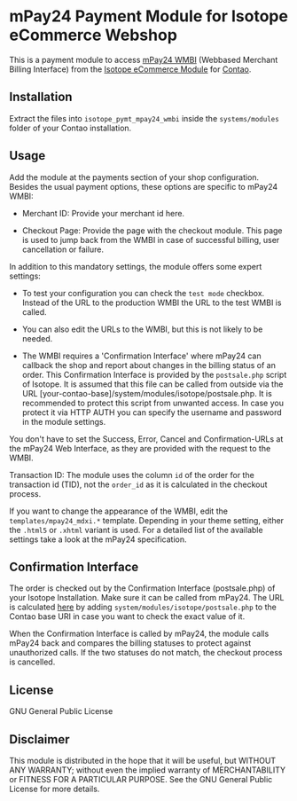 mPay24 Payment Module for Isotope eCommerce Webshop
===================================================

This is a payment module to access [mPay24 WMBI](http://www.mpay24.com) (Webbased Merchant Billing Interface) from the [Isotope eCommerce Module](http://www.isotopeecommerce.com) for [Contao](http://www.contao.org/). 

Installation
------------

Extract the files into `isotope_pymt_mpay24_wmbi` inside the `systems/modules` folder of your Contao installation.

Usage
-----

Add the module at the payments section of your shop configuration. Besides the usual payment options, these options are specific to mPay24 WMBI:

* Merchant ID: Provide your merchant id here. 

* Checkout Page: Provide the page with the checkout module. This page is used to jump back from the WMBI in case of successful billing, user cancellation or failure. 

In addition to this mandatory settings, the module offers some expert settings:

* To test your configuration you can check the `test mode` checkbox. Instead of the URL to the production WMBI the URL to the test WMBI is called. 

* You can also edit the URLs to the WMBI, but this is not likely to be needed.

* The WMBI requires a 'Confirmation Interface' where mPay24 can callback the shop and report about changes in the billing status of an order. This Confirmation Interface is provided by the `postsale.php` script of Isotope. It is assumed that this file can be called from outside via the URL [your-contao-base]/system/modules/isotope/postsale.php. It is recommended to protect this script from unwanted access. In case you protect it via HTTP AUTH you can specify the username and password in the module settings. 

You don't have to set the Success, Error, Cancel and Confirmation-URLs at the mPay24 Web Interface, as they are provided with the request to the WMBI. 

Transaction ID: The module uses the column `id` of the order for the transaction id (TID), not the `order_id` as it is calculated in the checkout process. 

If you want to change the appearance of the WMBI, edit the `templates/mpay24_mdxi.*` template. Depending in your theme setting, either the `.html5` or `.xhtml` variant is used. For a detailed list of the available settings take a look at the mPay24 specification.

Confirmation Interface
----------------------

The order is checked out by the Confirmation Interface (postsale.php) of your Isotope Installation. Make sure it can be called from mPay24. The URL is calculated [here](https://github.com/wplaschg/iso-payment-mpay24-wmbi/blob/master/PaymentMPay24WMBI.php#L134) by adding `system/modules/isotope/postsale.php` to the Contao base URI in case you want to check the exact value of it.

When the Confirmation Interface is called by mPay24, the module calls mPay24 back and compares the billing statuses to protect against unauthorized calls. If the two statuses do not match, the checkout process is cancelled. 

License
-------

GNU General Public License

Disclaimer
----------

This module is distributed in the hope that it will be useful, but WITHOUT ANY WARRANTY; without even the implied warranty of MERCHANTABILITY or FITNESS FOR A PARTICULAR PURPOSE.  See the GNU General Public License for more details.
